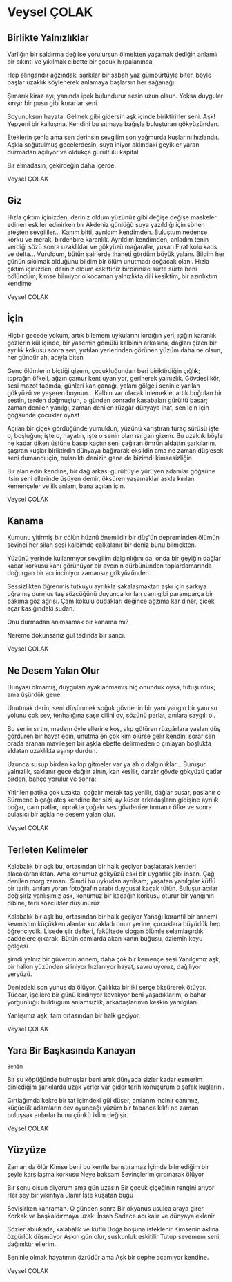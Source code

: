 # Veysel ÇOLAK

## Birlikte Yalnızlıklar

Varlığın bir saldırma değilse yorulursun ölmekten
yaşamak dediğin anlamlı bir sıkıntı
ve yıkılmak elbette bir çocuk hırpalanınca

Hep alıngandır ağzındaki şarkılar
bir sabah yaz gümbürtüyle biter, böyle başlar uzaklık
söylenerek anlamaya başlarsın her sağanağı.

Şımarık kiraz ayı, yanında ipek bulundurur
sesin uzun olsun. Yoksa duygular kırışır
bir pusu gibi kurarlar seni.

Soyunuksun hayata. Gelmek gibi gidersin
aşk içinde biriktirirler seni. Aşk!
Yepyeni bir kalkışma. Kendini bu sıtmaya bağışla
buluşturan gökyüzünden.

Eteklerin şehla ama sen derinsin sevgilim
son yağmurda kuşlarını hızlandır.
Aşkla soğutulmuş gecelerdesin,
suya iniyor aklındaki geyikler
yaran durmadan açılıyor
ve oldukça gürültülü kapital

Bir elmadasın, çekirdeğin daha içerde.

Veysel ÇOLAK

## Giz

Hızla çıktım içinizden, deriniz oldum
yüzünüz gibi değişe değişe maskeler edinen
eskiler edinirken bir Akdeniz günlüğü
suya yazıldığı için sönen ateşten sevgililer...
Kanım bitti, ayrıldım kendimden. Buluştum
nedense korku ve merak, birdenbire karanlık.
Ayrıldım kendimden, anladım tenin verdiği sözü
sonra uzaklıklar ve gökyüzü
mağaralar, yukarı Fırat kolu
kaos ve delta...
Vuruldum, bütün şairlerde ihaneti gördüm
büyük yalanı. Bildim her günün sıkılmak olduğunu
bildim bir ölüm unutmadı doğacak olanı.
Hızla çıktım içinizden, deriniz oldum
eskittiniz birbirinize sürte sürte beni
bölündüm, kimse bilmiyor o kocaman yalnızlıkta
dili kesiktim, bir azınlıktım kendime

Veysel ÇOLAK

## İçin

Hiçbir gecede yokum, artık bilemem
uykularını kırdığın yeri, ışığın karanlık
gözlerin kül içinde, bir yasemin gömülü
kalbinin arkasına, dağları çizen bir ayrılık kokusu
sonra sen, yırtılan yerlerinden görünen yüzüm
daha ne olsun, her gündür ah, acıyla biten

Genç ölümlerin biçtiği gizem, çocukluğundan beri
biriktirdiğin çığlık; toprağın öfkeli, ağzın çamur
kent uyanıyor, gerinerek yalnızlık. Gövdesi kör,
sesi mazot tadında, günleri kan çanağı, yalanı gölgeli
seninle yarılan gökyüzü ve yeşeren boynun... Kalbin
var olacak inlemekle, artık boğulan bir sestin, terden
doğmuştun, o günden sonradır
kasabaları gürültü basar;
zaman denilen yanılgı, zaman denilen rüzgâr
dünyaya inat, sen için için göğsünde çocuklar oynat

Açılan bir çiçek gördüğünde
yumuldun, yüzünü karıştıran turaç sürüsü
işte o, boşluğun; işte o, hayatın, işte o senin olan
ısırgan gizem. Bu uzaklık böyle ne kadar diken
üstüne basıp kaçtın seni çağıran ömrün
aldattın şarkılarını, şaşıran kuşlar biriktirdin dünyaya
bağırarak eksildin ama ne zaman düşlesek seni
dumandı için, bulanıktı denizin
gene de bizimdi
kimsesizliğin.

Bir alan edin kendine, bir dağ arkası
gürültüyle yürüyen adamlar göğsüne itsin seni
ellerinde üşüyen demir, öksüren yaşamaklar
aşkla kırılan kemençeler ve ilk anlam, bana açılan
için.

Veysel ÇOLAK

## Kanama

Kumunu yitirmiş bir çölün hüznü
önemlidir bir düş'ün depreminden
ölümün sevinci her silah sesi
kalbimde çalkalanır bir deniz bunu bilmekten.

Yüzünü yerinde kullanmıyor sevgilim
dalgınlığını da,
onda bir geyiğin dağlar kadar korkusu
kanı görünüyor bir avcının dürbününden
toplardamarında doğurgan bir acı
inciniyor zamansız gökyüzünden.

Sessizlikten öğrenmiş tutkuyu
ayrılıkla şakalaşmaktan
aşkı için şarkıya uğramış durmuş
taş sözcüğünü duyunca kırılan cam gibi paramparça
bir bakıma göz ağrısı.
Çam kokulu dudakları değince ağzıma
kar diner, çiçek açar kasığındaki sudan.

Onu durmadan anımsamak bir kanama mı?

Nereme dokunsanız gül tadında bir sancı.

Veysel ÇOLAK

## Ne Desem Yalan Olur

Dünyası olmamış, duyguları ayaklanmamış hiç
onunduk oysa, tutuşurduk; ama üşürdük gene.

Unutmak derin, seni düşünmek soğuk
gövdenin bir yanı yangın bir yanı su
yolunu çok sev, tenhalığına şaşır
dilini ov, sözünü parlat, anılara saygılı ol.

Bu senin sırtın, madem öyle
ellerine koş, alıp götüren rüzgârlara yaslan
düş gördüren bir hayat edin, unutma
en çok kim ölürse gelir kendini sorar
sen orada aranan mavileşen bir aşkla
ebette delirmeden o çınlayan boşlukta
aldatan uzaklıkta aşınıp durdun.

Uzunca susup birden kalkıp gitmeler var ya
ah o dalgınlıklar... Buruşur yalnızlık, saklanır gece
dağılır alnın, kan kesilir, daralır gövde
gökyüzü çatlar birden, bahçe yorulur ve sonra:

Yitirilen patika çok uzakta, çoğalır merak
taş yenilir, dağlar susar, paslanır o Sürmene bıçağı
ateş kendine iter sizi, ay küser arkadaşların gidişine
ayrılık boğar, cam patlar, toprakta çoğalır ses
gövdenize tırmanır öfke ve sonra
bulaşıcı bir aşkla ne desem yalan olur.

Veysel ÇOLAK

## Terleten Kelimeler

Kalabalık bir aşk bu, ortasından bir halk geçiyor
başlatarak kentleri alacakaranlıktan. Ama konumuz gökyüzü
eski bir uygarlık gibi insan. Çağ denilen morg zamanı.
Şimdi bu uykudan ayrılsam; yaşatan yanılgılar
küflü bir tarih, anıları yoran fotoğrafın arabı
duygusal kaçak tütün. Buluşur acılar değişiriz
yanlışımız aşk, konumuz bir kaçağın korkusu
oturur bir yangının dibine, terli sözcükler düşünürüz.

Kalabalık bir aşk bu, ortasından bir halk geçiyor
Yanağı karanfil bir annemi sevmiştim küçükken
alanlar kucakladı onun yerine, çocuklara büyüdük
hep öğrenciydik. Lisede şiir defteri, fakültede slogan
ölümle selamlaşırdık caddelere çıkarak.
Bütün camlarda akan kanın buğusu, özlemin koyu gölgesi

şimdi yalnız bir güvercin annem, daha çok bir kemençe sesi
Yanılgımız aşk, bir halkın yüzünden siliniyor
hızlanıyor hayat, savruluyoruz, dağılıyor yeryüzü.

Denizdeki son yunus da ölüyor. Çalılıkta bir iki serçe
öksürerek ötüyor. Tüccar, işçilere bir günü kırdırıyor
kovalıyor beni yaşadıklarım, o bahar yorgunluğu
bulduğum anlamsızlık, arkadaşlarımın keskin yanılgıları.

Yanlışımız aşk, tam ortasından bir halk geçiyor.

Veysel ÇOLAK

## Yara Bir Başkasında Kanayan 
	Benim

Bir su köpüğünde bulmuşlar beni
artık dünyada sizler kadar esmerim
dinlediğim şarkılarda uzak yerler var
gider tarih konuşurum o şafak kuşlarını.

Gırtlağımda kekre bir tat
içimdeki gül düşer, anılarım incinir
canımız, küçücük adamların dev oyuncağı
yüzüm bir tabanca kılıfı
ne zaman buluşsak anlarlar bunu
çünkü iklim değişir.

Veysel ÇOLAK

## Yüzyüze

Zaman da ölür
Kimse beni bu kentle barıştıramaz
İçimde bilmediğim bir şeyle karşılaşma korkusu
Neye baksam 
Sevinçlerim çırpınarak ölüyor

Bir sonu olsun diyorum ama gün uzasın
Bir çocuk çiçeğinin rengini arıyor
Her şey bir yıkıntıya ulanır
İşte kuşatan buğu

Sevişirken kahraman. O günden sonra
Bir okyanus usulca araya girer
Korkak ve başkaldırmaya uzak: İnsan
Sadece acı kalır ve dünyaya eklenir

Sözler ablukada, kalabalık ve küflü
Doğa boşuna isteklenir
Kimsenin aklına özgürlük düşmüyor
Aşkın gün olur, suskunluk eskitilir
Tutup sevemem seni, dağınıktır ellerim.

Seninle olmak hayatımın özrüdür ama
Aşk bir cephe açamıyor kendine.

Veysel ÇOLAK